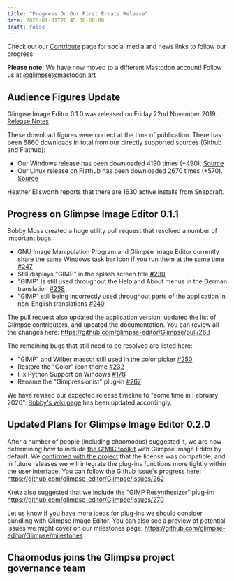 ```yaml
---
title: "Progress On Our First Errata Release"
date: 2020-01-31T20:45:00+00:00
draft: false
---
```

Check out our [Contribute](/contribute/) page for social media and news links to follow our progress.

**Please note:** We have now moved to a different Mastodon account! Follow us at [@glimpse@mastodon.art](https://mastodon.art/@glimpse)

## Audience Figures Update
Glimpse Image Editor 0.1.0 was released on Friday 22nd November 2019. [Release Notes](/posts/glimpse-0-1-0-release-notes/)

These download figures were correct at the time of publication. There has been 6860 downloads in total from our directly supported sources (Github and Flathub):

* Our Windows release has been downloaded 4190 times (+490). [Source](http://www.somsubhra.com/github-release-stats/?username=glimpse-editor&repository=Glimpse)
* Our Linux release on Flathub has been downloaded 2670 times (+570). [Source](https://gitlab.com/ahayzen/flathub-api-stats-generator)

Heather Ellsworth reports that there are 1630 active installs from Snapcraft.

## Progress on Glimpse Image Editor 0.1.1
Bobby Moss created a huge utility pull request that resolved a number of important bugs:

* GNU Image Manipulation Program and Glimpse Image Editor currently share the same Windows task bar icon if you run them at the same time [#247](https://github.com/glimpse-editor/Glimpse/issues/247)
* Still displays "GIMP" in the splash screen title [#230](https://github.com/glimpse-editor/Glimpse/issues/230)
* "GIMP" is still used throughout the Help and About menus in the German translation [#238](https://github.com/glimpse-editor/Glimpse/issues/238)
* "GIMP" still being incorrectly used throughout parts of the application in non-English translations [#240](https://github.com/glimpse-editor/Glimpse/issues/240)

The pull request also updated the application version, updated the list of Glimpse contributors, and updated the documentation. You can review all the changes here: https://github.com/glimpse-editor/Glimpse/pull/263

The remaining bugs that still need to be resolved are listed here:

* "GIMP" and Wilber mascot still used in the color picker [#250](https://github.com/glimpse-editor/Glimpse/issues/250)
* Restore the "Color" icon theme [#232](https://github.com/glimpse-editor/Glimpse/issues/232)
* Fix Python Support on Windows [#178](https://github.com/glimpse-editor/Glimpse/issues/178)
* Rename the "Gimpressionist" plug-in [#267](https://github.com/glimpse-editor/Glimpse/issues/267)

We have revised our expected release timeline to "some time in February 2020". [Bobby's wiki page](https://wiki.glimpse-editor.org/index.php?title=User:TrechNex) has been updated accordingly.

## Updated Plans for Glimpse Image Editor 0.2.0
After a number of people (including chaomodus) suggested it, we are now determining how to include [the G'MIC toolkit](https://gmic.eu/) with Glimpse Image Editor by default. We [confirmed with the project](https://twitter.com/gmic_ip/status/1217899762554408960) that the license was compatible, and in future releases we will integrate the plug-ins functions more tightly within the user interface. You can follow the Github issue's progress here: https://github.com/glimpse-editor/Glimpse/issues/262

Kretz also suggested that we include the "GIMP Resynthesizer" plug-in: https://github.com/glimpse-editor/Glimpse/issues/270

Let us know if you have more ideas for plug-ins we should consider bundling with Glimpse Image Editor. You can also see a preview of potential issues we might cover on our milestones page: https://github.com/glimpse-editor/Glimpse/milestones

## Chaomodus joins the Glimpse project governance team
